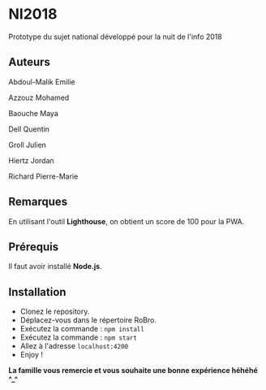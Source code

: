 # NI2018
Prototype du sujet national développé pour la nuit de l'info 2018

## Auteurs
Abdoul-Malik Emilie

Azzouz Mohamed 

Baouche Maya 

Dell Quentin 

Groll Julien 

Hiertz Jordan

Richard Pierre-Marie

## Remarques 

En utilisant l'outil **Lighthouse**, on obtient un score de 100 pour la PWA.

## Prérequis

 Il faut avoir installé **Node.js**.
 
 
## Installation

* Clonez le repository. 
* Déplacez-vous dans le répertoire RoBro. 
* Exécutez la commande : `npm install` 
* Exécutez la commande : `npm start` 
* Allez à l'adresse `localhost:4200`
* Enjoy ! 


**La famille vous remercie et vous souhaite une bonne expérience héhéhé ^_^**




